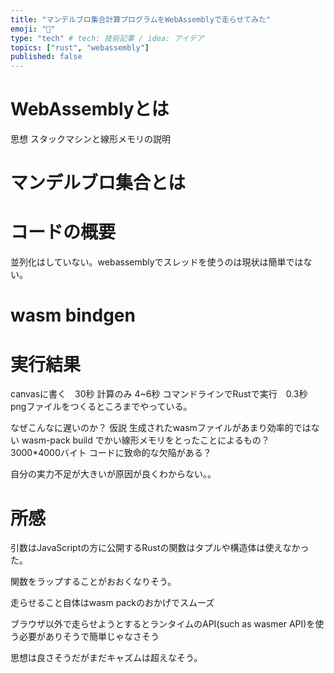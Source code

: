 ```yaml
---
title: "マンデルブロ集合計算プログラムをWebAssemblyで走らせてみた"
emoji: "🔖"
type: "tech" # tech: 技術記事 / idea: アイデア
topics: ["rust", "webassembly"]
published: false
---
```


# WebAssemblyとは
思想
スタックマシンと線形メモリの説明

# マンデルブロ集合とは

# コードの概要
並列化はしていない。webassemblyでスレッドを使うのは現状は簡単ではない。

# wasm bindgen

# 実行結果
canvasに書く　30秒
計算のみ 4~6秒
コマンドラインでRustで実行　0.3秒
pngファイルをつくるところまでやっている。

なぜこんなに遅いのか？
仮説
生成されたwasmファイルがあまり効率的ではない wasm-pack build
でかい線形メモリをとったことによるもの？　3000*4000バイト
コードに致命的な欠陥がある？

自分の実力不足が大きいが原因が良くわからない。。

# 所感
引数はJavaScriptの方に公開するRustの関数はタプルや構造体は使えなかった。

関数をラップすることがおおくなりそう。

走らせること自体はwasm packのおかげでスムーズ

ブラウザ以外で走らせようとするとランタイムのAPI(such as wasmer API)を使う必要がありそうで簡単じゃなさそう

思想は良さそうだがまだキャズムは超えなそう。

